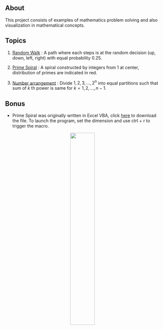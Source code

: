 ## About
This project consists of examples of mathematics problem solving and also visualization in mathematical concepts.

## Topics
1. [Random Walk](https://github.com/woo-chia-wei/the-art-of-pattern/blob/master/01_random_walk.ipynb) : A path where each steps is at the random decision (up, down, left, right) with equal probability 0.25.
2. [Prime Spiral](https://github.com/woo-chia-wei/the-art-of-pattern/blob/master/02_prime_spiral.ipynb) : A spiral constructed by integers from 1 at center, distribution of primes are indicated in red.

2. [Number arrangement](https://github.com/woo-chia-wei/the-art-of-pattern/blob/master/03_number_arrangement.ipynb) : Divide $1,2,3,...,2^n$ into equal partitions such that sum of $k$ th power is same for $k = 1,2,..., n-1$.

## Bonus
* Prime Spiral was originally written in Excel VBA, click [here](https://github.com/woo-chia-wei/the-art-of-pattern/blob/master/public/readme/028_Prime_Spiral.xlsm) to download the file. To launch the program, set the dimension and use ctrl + r to trigger the macro.

<p align="center"> 
  <img src="https://github.com/woo-chia-wei/the-art-of-pattern/blob/master/public/readme/prime-spiral-screen.png" 
       width="40%" height="40%">
</p>
